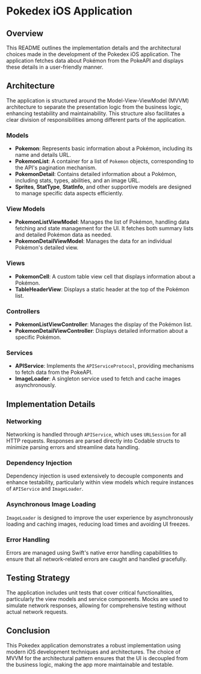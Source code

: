 # Pokedex iOS Application

## Overview

This README outlines the implementation details and the architectural choices made in the development of the Pokedex iOS application. The application fetches data about Pokémon from the PokeAPI and displays these details in a user-friendly manner.

## Architecture

The application is structured around the Model-View-ViewModel (MVVM) architecture to separate the presentation logic from the business logic, enhancing testability and maintainability. This structure also facilitates a clear division of responsibilities among different parts of the application.

### Models

- **Pokemon**: Represents basic information about a Pokémon, including its name and details URL.
- **PokemonList**: A container for a list of `Pokemon` objects, corresponding to the API's pagination mechanism.
- **PokemonDetail**: Contains detailed information about a Pokémon, including stats, types, abilities, and an image URL.
- **Sprites**, **StatType**, **StatInfo**, and other supportive models are designed to manage specific data aspects efficiently.

### View Models

- **PokemonListViewModel**: Manages the list of Pokémon, handling data fetching and state management for the UI. It fetches both summary lists and detailed Pokémon data as needed.
- **PokemonDetailViewModel**: Manages the data for an individual Pokémon's detailed view.

### Views

- **PokemonCell**: A custom table view cell that displays information about a Pokémon.
- **TableHeaderView**: Displays a static header at the top of the Pokémon list.

### Controllers

- **PokemonListViewController**: Manages the display of the Pokémon list.
- **PokemonDetailViewController**: Displays detailed information about a specific Pokémon.

### Services

- **APIService**: Implements the `APIServiceProtocol`, providing mechanisms to fetch data from the PokeAPI.
- **ImageLoader**: A singleton service used to fetch and cache images asynchronously.

## Implementation Details

### Networking

Networking is handled through `APIService`, which uses `URLSession` for all HTTP requests. Responses are parsed directly into Codable structs to minimize parsing errors and streamline data handling.

### Dependency Injection

Dependency injection is used extensively to decouple components and enhance testability, particularly within view models which require instances of `APIService` and `ImageLoader`.

### Asynchronous Image Loading

`ImageLoader` is designed to improve the user experience by asynchronously loading and caching images, reducing load times and avoiding UI freezes.

### Error Handling

Errors are managed using Swift's native error handling capabilities to ensure that all network-related errors are caught and handled gracefully.

## Testing Strategy

The application includes unit tests that cover critical functionalities, particularly the view models and service components. Mocks are used to simulate network responses, allowing for comprehensive testing without actual network requests.

## Conclusion

This Pokedex application demonstrates a robust implementation using modern iOS development techniques and architectures. The choice of MVVM for the architectural pattern ensures that the UI is decoupled from the business logic, making the app more maintainable and testable.
